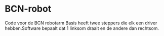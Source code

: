 # BCN-robot
Code voor de BCN robotarm
Basis heeft twee steppers die elk een driver hebben.Software bepaalt dat 1 linksom draait en de andere dan rechtsom.

